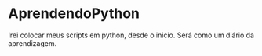# AprendendoPython
Irei colocar meus scripts em python, desde o inicio. Será como um diário da aprendizagem.

